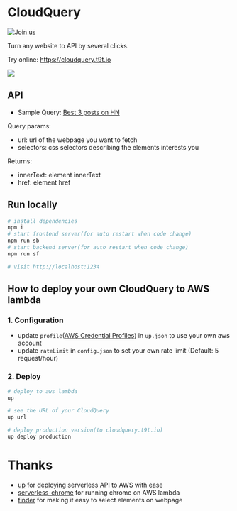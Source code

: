 
# CloudQuery

[![Join us](https://badgen.net/badge/Join%20the%20community%20of%20t9t.io/Get%20in%20touch/green)](https://t9t.io/#contact)

Turn any website to API by several clicks.

Try online: https://cloudquery.t9t.io

![](https://user-images.githubusercontent.com/5512552/51655619-6b978580-1fd8-11e9-93a9-9accf8e25e54.gif)

## API

- Sample Query: [Best 3 posts on HN](https://cloudquery.t9t.io/query?url=https%3A%2F%2Fnews.ycombinator.com%2F&selectors=*:nth-child(3)%20*:nth-child(1)%20%3E%20*:nth-child(3)%20%3E%20*:nth-child(1),*:nth-child(4)%20%3E%20*:nth-child(3)%20%3E%20*:nth-child(1),*:nth-child(7)%20%3E%20*:nth-child(3)%20%3E%20*:nth-child(1))

Query params:

- url: url of the webpage you want to fetch
- selectors: css selectors describing the elements interests you

Returns:

- innerText: element innerText
- href: element href

## Run locally

```bash
# install dependencies
npm i
# start frontend server(for auto restart when code change)
npm run sb
# start backend server(for auto restart when code change)
npm run sf

# visit http://localhost:1234
```

## How to deploy your own CloudQuery to AWS lambda

### 1. Configuration

- update `profile`([AWS Credential Profiles](https://up.docs.apex.sh/#aws_credentials)) in `up.json` to use your own aws account
- update `rateLimit` in `config.json` to set your own rate limit (Default: 5 request/hour)

### 2. Deploy

```bash
# deploy to aws lambda
up

# see the URL of your CloudQuery
up url

# deploy production version(to cloudquery.t9t.io)
up deploy production

```

# Thanks

- [up](https://github.com/apex/up) for deploying serverless API to AWS with ease
- [serverless-chrome](https://github.com/adieuadieu/serverless-chrome) for running chrome on AWS lambda
- [finder](https://github.com/antonmedv/finder) for making it easy to select elements on webpage
